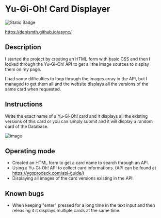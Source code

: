 # Yu-Gi-Oh! Card Displayer
![Static Badge](https://img.shields.io/badge/:badgeContent)


https://denismth.github.io/async/

## Description

I started the project by creating an HTML form with basic CSS and then I looked through the Yu-Gi-Oh! API to get all the image sources to display them on my page.

I had some difficulties to loop through the images array in the API, but I managed to get them all and the website displays all the versions of the same card when requested.

## Instructions 

Write the exact name of a Yu-Gi-Oh! card and it displays all the existing versions of this card or you can simply submit and it will display a random card of the Database.

![image](https://github.com/DenisMth/async/assets/151639749/d352b05e-0a2e-477c-ba3a-ea1200f24bf2)


## Operating mode

- Created an HTML form to get a card name to search through an API.
- Using a Yu-Gi-Oh! API to collect card informations. (API can be found at https://ygoprodeck.com/api-guide/)
- Displaying all images of the card versions existing in the API.

## Known bugs

- When keeping "enter" pressed for a long time in the text input and then releasing it it displays multiple cards at the same time.
